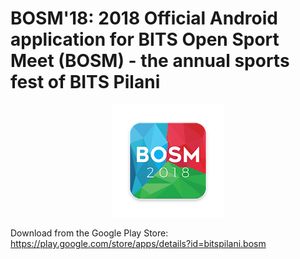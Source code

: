 # BOSM'18: 2018 Official Android application for BITS Open Sport Meet (BOSM) - the annual sports fest of BITS Pilani
<p align="center">
  <img src="https://github.com/ayushjhaveri/BOSM/blob/master/app/src/main/res/drawable/BOSM.jpg">
</p>

Download from the Google Play Store: https://play.google.com/store/apps/details?id=bitspilani.bosm
